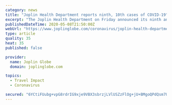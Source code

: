```yaml
---
category: news
title: "Joplin Health Department reports ninth, 10th cases of COVID-19"
excerpt: "The Joplin Health Department on Friday announced its ninth and 10th positive cases of COVID-19. Both cases are adults who reside in Joplin on the Newton County side. One individual was not a travel-related case;"
publishedDateTime: 2020-05-08T21:50:00Z
webUrl: "https://www.joplinglobe.com/coronavirus/joplin-health-department-reports-ninth-10th-cases-of-covid-19/article_f9854e62-9175-11ea-a9ad-5fb11cdb987b.html"
type: article
quality: 35
heat: 35
published: false

provider:
  name: Joplin Globe
  domain: joplinglobe.com

topics:
  - Travel Impact
  - Coronavirus

secured: "6YCtiFUubg+vpG8rdrIG9xje9VBX3sbrzjLVlUSZzFlOg+jU+BMgoQPdQsm7U4gTa0H2xqdNRmBVIH9vMUV0HKNtssVUP52cNJ8nY6bNl0ZIJQOMYQdhErx4mHe93zL5DiD9/fQCszbOCQxpUG5S8fZNfgH53KtwWZpLGEufTfuJDQ55r+rz7Via83GqpxBHeRNy7kG8Leo+oz22TiyeydxA6zLohCyRgO/myi+mRtqrvUQpTpJoza4N+0JWP7+duxBEI4MJ5A3jK69nIlawlt/gzDpfrd/lgr7yCAY3ViyB0QjkXs1oKR2uDrLyfawU;dmxxWJfU4ivGuXQAssCD3Q=="
---
```


